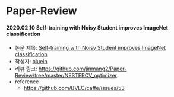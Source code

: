 # Paper-Review

#### 2020.02.10 Self-training with Noisy Student improves ImageNet classification

- 논문 제목: [Self-training with Noisy Student improves ImageNet classification](https://arxiv.org/pdf/1911.04252v2.pdf)
- 작성자: [bluein](https://github.com/bluein)
- 리뷰 링크: https://github.com/jinmang2/Paper-Review/tree/master/NESTEROV_optimizer
- reference
  - https://github.com/BVLC/caffe/issues/53
